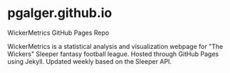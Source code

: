 # pgalger.github.io
WickerMetrics GitHub Pages Repo

WickerMetrics is a statistical analysis and visualization webpage for "The Wickers" Sleeper fantasy football league. Hosted through GitHub Pages using Jekyll. Updated weekly based on the Sleeper API.
